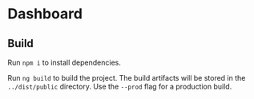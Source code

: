 # Dashboard

## Build

Run `npm i` to install dependencies.

Run `ng build` to build the project. The build artifacts will be stored in the `../dist/public` directory. Use the `--prod` flag for a production build.
